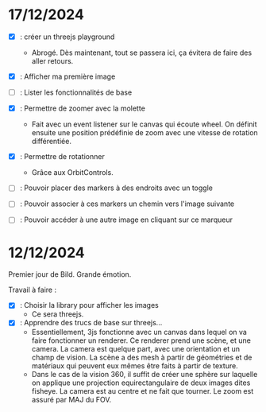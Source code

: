 # 17/12/2024
- [x] : créer un threejs playground
    - Abrogé. Dès maintenant, tout se passera ici, ça évitera de faire des aller retours.
- [x] : Afficher ma première image
- [ ] : Lister les fonctionnalités de base
- [x] : Permettre de zoomer avec la molette
    - Fait avec un event listener sur le canvas qui écoute wheel. On définit ensuite une position prédéfinie de zoom avec une vitesse de rotation différentiée.
- [x] : Permettre de rotationner
    - Grâce aux OrbitControls.
- [ ] : Pouvoir placer des markers à des endroits avec un toggle
- [ ] : Pouvoir associer à ces markers un chemin vers l'image suivante
- [ ] : Pouvoir accéder à une autre image en cliquant sur ce marqueur


# 12/12/2024

Premier jour de Bild. Grande émotion.

Travail à faire :

- [x] : Choisir la library pour afficher les images
    - Ce sera threejs.
- [x] : Apprendre des trucs de base sur threejs...
    - Essentiellement, 3js fonctionne avec un canvas dans lequel on va faire fonctionner un renderer. Ce renderer prend une scène, et une camera. La camera est quelque part, avec une orientation et un champ de vision. La scène a des mesh à partir de géométries et de matériaux qui peuvent eux mêmes être faits à partir de texture.
    - Dans le cas de la vision 360, il suffit de créer une sphère sur laquelle on applique une projection equirectangulaire de deux images dites fisheye. La camera est au centre et ne fait que tourner. Le zoom est assuré par MAJ du FOV. 

